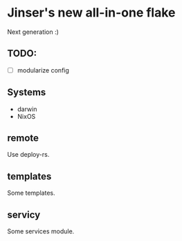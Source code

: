# Jinser's new all-in-one flake

Next generation :)

## TODO:
- [ ] modularize config

## Systems

- darwin
- NixOS

## remote

Use deploy-rs.

## templates

Some templates.

## servicy

Some services module.

